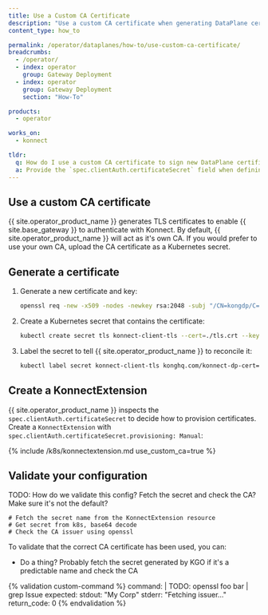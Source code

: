```yaml
---
title: Use a Custom CA Certificate
description: "Use a custom CA certificate when generating DataPlane certificates for {{ site.konnect_short_name }}"
content_type: how_to

permalink: /operator/dataplanes/how-to/use-custom-ca-certificate/
breadcrumbs:
  - /operator/
  - index: operator
    group: Gateway Deployment
  - index: operator
    group: Gateway Deployment
    section: "How-To"

products:
  - operator

works_on:
  - konnect

tldr:
  q: How do I use a custom CA certificate to sign new DataPlane certificates?
  a: Provide the `spec.clientAuth.certificateSecret` field when defining your `KonnectExtension` resource
---
```


## Use a custom CA certificate

{{ site.operator_product_name }} generates TLS certificates to enable {{ site.base_gateway }} to authenticate with Konnect. By default, {{ site.operator_product_name }} will act as it's own CA. If you would prefer to use your own CA, upload the CA certificate as a Kubernetes secret.

## Generate a certificate

1. Generate a new certificate and key:

    ```sh
    openssl req -new -x509 -nodes -newkey rsa:2048 -subj "/CN=kongdp/C=US" -keyout ./tls.key -out ./tls.crt
    ```

1. Create a Kubernetes secret that contains the certificate:

    ```sh
    kubectl create secret tls konnect-client-tls --cert=./tls.crt --key=./tls.key
    ```

1. Label the secret to tell {{ site.operator_product_name }} to reconcile it:

    ```sh
    kubectl label secret konnect-client-tls konghq.com/konnect-dp-cert=true
    ```

## Create a KonnectExtension

{{ site.operator_product_name }} inspects the `spec.clientAuth.certificateSecret` to decide how to provision certificates. Create a `KonnectExtension` with `spec.clientAuth.certificateSecret.provisioning: Manual`:

{% include /k8s/konnectextension.md use_custom_ca=true %}

## Validate your configuration

TODO: How do we validate this config? Fetch the secret and check the CA? Make sure it's not the default?

```
# Fetch the secret name from the KonnectExtension resource
# Get secret from k8s, base64 decode
# Check the CA issuer using openssl
```

To validate that the correct CA certificate has been used, you can:

* Do a thing? Probably fetch the secret generated by KGO if it's a predictable name and check the CA

{% validation custom-command %}
command: |
  TODO: openssl foo bar | grep Issue
expected:
  stdout: "My Corp"
  stderr: "Fetching issuer..."
  return_code: 0
{% endvalidation %}
